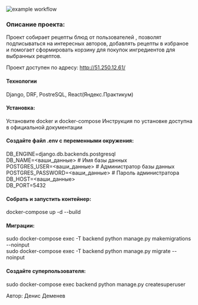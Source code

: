 ![example workflow](https://github.com/DenisDemenev/foodgram-project-react/actions/workflows/foodgram_workflow.yml/badge.svg)  

### Описание проекта:

Проект собирает рецепты блюд от пользователей , позволят подписываться на интересных авторов, добавлять рецепты в избраное и помогает сформировать корзину для покупок ингредиентов для выбранных рецептов.

Проект доступен по адресу: http://51.250.12.61/

#### Технологии
Django, DRF, PostreSQL, React(Яндекс.Практикум)


#### Установка:

Установите docker и docker-compose Инструкция по установке доступна в официальной документации

#### Создайте файл .env с переменными окружения:

DB_ENGINE=django.db.backends.postgresql</br>
DB_NAME=<ваши_данные> # Имя базы данных</br>
POSTGRES_USER=<ваши_данные> # Администратор базы данных</br>
POSTGRES_PASSWORD=<ваши_данные> # Пароль администратора</br>
DB_HOST=<ваши_данные></br>
DB_PORT=5432</br>

#### Собрать и запустить контейнер:

docker-compose up -d --build

#### Миграции:

sudo docker-compose exec -T backend python manage.py makemigrations --noinput</br>
sudo docker-compose exec -T backend python manage.py migrate --noinput

#### Создайте суперпользователя:

sudo docker-compose exec backend python manage.py createsuperuser


Автор: Денис Деменев